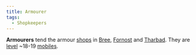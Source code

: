 ```yaml
---
title: Armourer
tags:
  - Shopkeepers
---
```

**Armourers** tend the armour [shops](shop "wikilink") in
[Bree](Bree_Armourer "wikilink"), [Fornost](Fornost_Armourer "wikilink")
and [Tharbad](Tharbad_Armourer "wikilink"). They are
[level](level "wikilink") ~18-19 [mobiles](mobile "wikilink").
